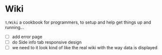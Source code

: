 # Wiki
`t/Wiki` a cookbook for programmers, to setup and help get things up and running...

-[ ] add error page
-[ ] do Side info tab responsive design
-[ ] we need to it look kind of like the real wiki with the way data is displayed